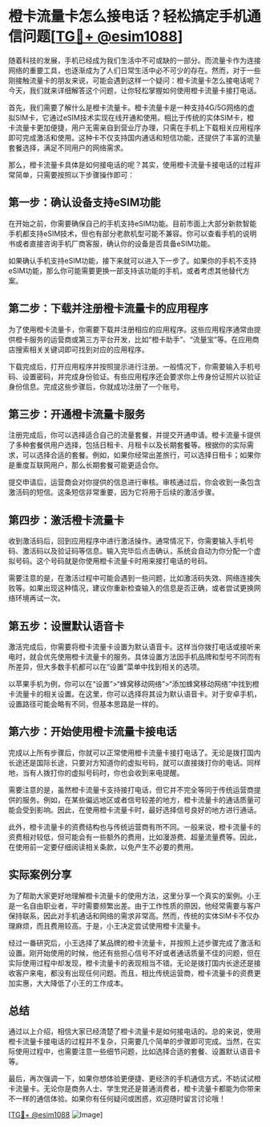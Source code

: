 # 橙卡流量卡怎么接电话？轻松搞定手机通信问题[[TG💪+ @esim1088](https://t.me/s/esim1088)]

随着科技的发展，手机已经成为我们生活中不可或缺的一部分。而流量卡作为连接网络的重要工具，也逐渐成为了人们日常生活中必不可少的存在。然而，对于一些刚接触流量卡的朋友来说，可能会遇到这样一个疑问：橙卡流量卡怎么接电话呢？今天，我们就来详细解答这个问题，让你轻松掌握如何使用橙卡流量卡接打电话。

首先，我们需要了解什么是橙卡流量卡。橙卡流量卡是一种支持4G/5G网络的虚拟SIM卡，它通过eSIM技术实现在线开通和使用。相比于传统的实体SIM卡，橙卡流量卡更加便捷，用户无需亲自到营业厅办理，只需在手机上下载相关应用程序即可完成激活和使用。这种卡不仅支持国内通话和短信功能，还提供了丰富的流量套餐选择，满足不同用户的网络需求。

那么，橙卡流量卡具体是如何接电话的呢？其实，使用橙卡流量卡接电话的过程非常简单，只需要按照以下步骤操作即可：

## 第一步：确认设备支持eSIM功能

在开始之前，你需要确保自己的手机支持eSIM功能。目前市面上大部分新款智能手机都支持eSIM技术，但也有部分老款机型可能不兼容。你可以查看手机的说明书或者直接咨询手机厂商客服，确认你的设备是否具备eSIM功能。

如果确认手机支持eSIM功能，接下来就可以进入下一步了。如果你的手机不支持eSIM功能，那么你可能需要更换一部支持该功能的手机，或者考虑其他替代方案。

## 第二步：下载并注册橙卡流量卡的应用程序

为了使用橙卡流量卡，你需要下载并注册相应的应用程序。这些应用程序通常由提供橙卡服务的运营商或第三方平台开发，比如“橙卡助手”、“流量宝”等。在应用商店搜索相关关键词即可找到对应的应用程序。

下载完成后，打开应用程序并按照提示进行注册。一般情况下，你需要输入手机号码、设置密码，并完成身份验证。有些应用程序还会要求你上传身份证照片以验证身份信息。完成这些步骤后，你就成功注册了一个账号。

## 第三步：开通橙卡流量卡服务

注册完成后，你可以选择适合自己的流量套餐，并提交开通申请。橙卡流量卡提供了多种套餐供用户选择，包括日租卡、月租卡以及长期套餐等。根据你的实际需求，可以选择合适的套餐。例如，如果你经常出差旅行，可以选择日租卡；如果你是重度互联网用户，那么长期套餐可能更适合你。

提交申请后，运营商会对你提供的信息进行审核。审核通过后，你会收到一条包含激活码的短信。这条短信非常重要，因为它将用于后续的激活步骤。

## 第四步：激活橙卡流量卡

收到激活码后，回到应用程序中进行激活操作。通常情况下，你需要输入手机号码、激活码以及验证码等信息。输入完毕后点击确认，系统会自动为你分配一个虚拟号码。这个号码就是你使用橙卡流量卡时用来接打电话的号码。

需要注意的是，在激活过程中可能会遇到一些问题，比如激活码失效、网络连接失败等。如果出现这种情况，建议你重新检查输入的信息是否正确，或者尝试更换网络环境再试一次。

## 第五步：设置默认语音卡

激活完成后，你需要将橙卡流量卡设置为默认语音卡。这样当你拨打电话或接听来电时，就会优先使用橙卡流量卡的服务。具体设置方法因手机品牌和型号不同而有所差异，但大多数手机都可以在“设置”菜单中找到相关的选项。

以苹果手机为例，你可以在“设置”>“蜂窝移动网络”>“添加蜂窝移动网络”中找到橙卡流量卡的相关设置。在这里，你可以选择将其设为默认语音卡。对于安卓手机，设置路径可能会略有不同，但基本思路是一样的。

## 第六步：开始使用橙卡流量卡接电话

完成以上所有步骤后，你就可以正常使用橙卡流量卡接打电话了。无论是拨打国内长途还是国际长途，只要对方知道你的虚拟号码，就可以直接拨打你的电话。同样地，当有人拨打你的虚拟号码时，你也会收到来电提醒。

需要注意的是，虽然橙卡流量卡支持接打电话，但它并不完全等同于传统运营商提供的服务。例如，在某些偏远地区或者信号较差的地方，橙卡流量卡的通话质量可能会受到影响。因此，在使用橙卡流量卡时，最好选择信号良好的地方进行通话。

此外，橙卡流量卡的资费结构也与传统运营商有所不同。一般来说，橙卡流量卡的资费相对较低，但可能会有一些额外的费用，比如漫游费、超量流量费等。因此，在使用前一定要仔细阅读相关条款，以免产生不必要的费用。

## 实际案例分享

为了帮助大家更好地理解橙卡流量卡的使用方法，这里分享一个真实的案例。小王是一名自由职业者，平时需要频繁出差。由于工作性质的原因，他经常需要与客户保持联系，因此对手机通话和网络的需求非常高。然而，传统的实体SIM卡不仅办理麻烦，而且费用较高。于是，小王决定尝试使用橙卡流量卡。

经过一番研究后，小王选择了某品牌的橙卡流量卡，并按照上述步骤完成了激活和设置。刚开始使用的时候，他还有些担心信号不好或者通话质量不佳的问题，但在实际使用过程中却发现，橙卡流量卡的表现相当不错。无论是拨打国内长途还是接收客户来电，都没有出现任何问题。而且，相比传统运营商，橙卡流量卡的资费更加实惠，大大降低了小王的工作成本。

## 总结

通过以上介绍，相信大家已经清楚了橙卡流量卡是如何接电话的。总的来说，使用橙卡流量卡接电话的过程并不复杂，只需要几个简单的步骤即可完成。当然，在实际使用过程中，也需要注意一些细节问题，比如选择合适的套餐、设置默认语音卡等。

最后，再次强调一下，如果你想体验更便捷、更经济的手机通信方式，不妨试试橙卡流量卡。无论你是商务人士、学生党还是普通消费者，橙卡流量卡都能为你带来不一样的通信体验。如果你有任何疑问或困惑，欢迎随时留言讨论哦！

[[TG💪+ @esim1088](https://t.me/s/esim1088) ![Image](https://i.postimg.cc/4NQfJmqS/Snipaste-2025-05-13-00-14-12.png)]